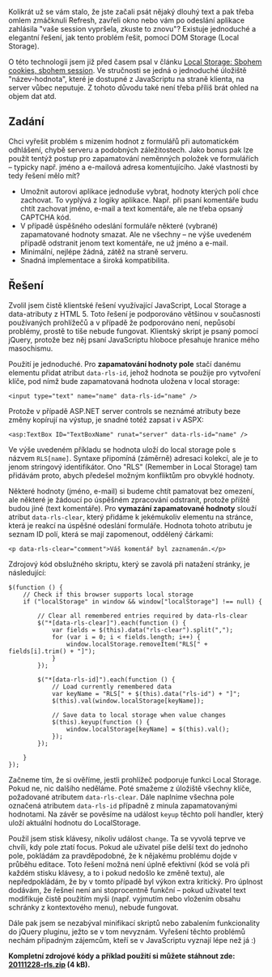 <!-- dcterms:identifier = aspnetcz#359 -->
<!-- dcterms:title = Ochrana před vymazáním formuláře pomocí Local Storage -->
<!-- dcterms:abstract = Kolikrát už se vám stalo, že jste začali psát nějaký dlouhý text a pak třeba omlem zmáčknuli Refresh, zavřeli okno nebo vám po odeslání aplikace zahlásila "vaše session vypršela, zkuste to znovu"? Existuje jednoduché a elegantní řešení, jak tento problém řešit, pomocí DOM Storage (Local Storage). -->
<!-- np9:categoryId = 1 -->
<!-- x4w:category = Tipy, triky -->
<!-- np9:authorId = 1 -->
<!-- np9:authorEmail = michal.valasek@altairis.cz -->
<!-- dcterms:creator = Michal Altair Valášek -->
<!-- dcterms:created = 2011-12-28T21:42:56.493+01:00 -->
<!-- dcterms:dateAccepted = 2011-12-28T21:45:00+01:00 -->
<!-- x4w:pictureWidth = 150 -->
<!-- x4w:pictureHeight = 150 -->
<!-- x4w:pictureUrl = /perex-pictures/20111228-ochrana-pred-vymazanim-formulare-pomoci-local-storage.png -->

Kolikrát už se vám stalo, že jste začali psát nějaký dlouhý text a pak třeba omlem zmáčknuli Refresh, zavřeli okno nebo vám po odeslání aplikace zahlásila "vaše session vypršela, zkuste to znovu"? Existuje jednoduché a elegantní řešení, jak tento problém řešit, pomocí DOM Storage (Local Storage).

O této technologii jsem již před časem psal v článku [Local Storage: Sbohem cookies, sbohem session](http://www.aspnet.cz/articles/344-local-storage-sbohem-cookies-sbohem-session). Ve stručnosti se jedná o jednoduché úložiště "název-hodnota", které je dostupné z JavaScriptu na straně klienta, na server vůbec neputuje. Z tohoto důvodu také není třeba příliš brát ohled na objem dat atd.

## Zadání

Chci vyřešit problém s mizením hodnot z formulářů při automatickém odhlášení, chybě serveru a podobných záležitostech. Jako bonus pak lze použít tentýž postup pro zapamatování neměnných položek ve formulářích – typicky např. jméno a e-mailová adresa komentujícího. Jaké vlastnosti by tedy řešení mělo mít?

*   Umožnit autorovi aplikace jednoduše vybrat, hodnoty kterých polí chce zachovat. To vyplývá z logiky aplikace. Např. při psaní komentáře budu chtít zachovat jméno, e-mail a text komentáře, ale ne třeba opsaný CAPTCHA kód. 
*   V případě úspěšného odeslání formuláře některé (vybrané) zapamatované hodnoty smazat. Ale ne všechny – ne výše uvedeném případě odstranit jenom text komentáře, ne už jméno a e-mail. 
*   Minimální, nejlépe žádná, zátěž na straně serveru. 
*   Snadná implementace a široká kompatibilita.   

## Řešení

Zvolil jsem čistě klientské řešení využívající JavaScript, Local Storage a data-atributy z HTML 5. Toto řešení je podporováno většinou v současnosti používaných prohlížečů a v případě že podporováno není, nepůsobí problémy, prostě to tiše nebude fungovat. Klientský skript je psaný pomocí jQuery, protože bez něj psaní JavaScriptu hloboce přesahuje hranice mého masochismu.

Použití je jednoduché. Pro **zapamatování hodnoty pole** stačí danému elementu přidat atribut `data-rls-id`, jehož hodnota se použije pro vytvoření klíče, pod nímž bude zapamatovaná hodnota uložena v local storage:

    <input type="text" name="name" data-rls-id="name" />

Protože v případě ASP.NET server controls se neznámé atributy beze změny kopírují na výstup, je snadné totéž zapsat i v ASPX:

    <asp:TextBox ID="TextBoxName" runat="server" data-rls-id="name" />

Ve výše uvedeném příkladu se hodnota uloží do local storage pole s názvem `RLS[name]`. Syntaxe připomíná (záměrně) adresaci kolekcí, ale je to jenom stringový identifikátor. Ono "RLS" (Remember in Local Storage) tam přidávám proto, abych předešel možným konfliktům pro obvyklé hodnoty.

Některé hodnoty (jméno, e-mail) si budeme chtít pamatovat bez omezení, ale některé je žádoucí po úspěšném zpracování odstranit, protože příště budou jiné (text komentáře). Pro **vymazání zapamatované hodnoty** slouží atribut `data-rls-clear`, který přidáme k jekémukoliv elementu na stránce, která je reakcí na úspěšné odeslání formuláře. Hodnota tohoto atributu je seznam ID polí, která se mají zapomenout, oddělený čárkami:

    <p data-rls-clear="comment">Váš komentář byl zaznamenán.</p>

Zdrojový kód obslužného skriptu, který se zavolá při natažení stránky, je následující:

    $(function () {
        // Check if this browser supports local storage
        if ("localStorage" in window && window["localStorage"] !== null) {

            // Clear all remembered entries required by data-rls-clear
            $("*[data-rls-clear]").each(function () {
                var fields = $(this).data("rls-clear").split(",");
                for (var i = 0; i < fields.length; i++) {
                    window.localStorage.removeItem("RLS[" + fields[i].trim() + "]");
                }
            });

            $("*[data-rls-id]").each(function () {
                // Load currently remembered data
                var keyName = "RLS[" + $(this).data("rls-id") + "]";
                $(this).val(window.localStorage[keyName]);

                // Save data to local storage when value changes
                $(this).keyup(function () {
                    window.localStorage[keyName] = $(this).val();
                });
            });

        }
    });

Začneme tím, že si ověříme, jestli prohlížeč podporuje funkci Local Storage. Pokud ne, nic dalšího neděláme. Poté smažeme z úložiště všechny klíče, požadované atributem `data-rls-clear`. Dále naplníme všechna pole označená atributem `data-rls-id` případně z minula zapamatovanými hodnotami. Na závěr se pověsíme na událost `keyup` těchto polí handler, který uloží aktuální hodnotu do LocalStorage.

Použil jsem stisk klávesy, nikoliv událost `change`. Ta se vyvolá teprve ve chvíli, kdy pole ztatí focus. Pokud ale uživatel píše delší text do jednoho pole, pokládám za pravděpodobné, že k nějakému problému dojde v průběhu editace. Toto řešení možná není úplně efektivní (kód se volá při každém stisku klávesy, a to i pokud nedošlo ke změně textu), ale nepředpokládám, že by v tomto případě byl výkon extra kritický. Pro úplnost dodávám, že řešneí není ani stoprocentně funkční – pokud uživatel text modifikuje čistě použitím myši (např. vyjmutím nebo vložením obsahu schránky z kontextového menu), nebude fungovat.

Dále pak jsem se nezabýval minifikací skriptů nebo zabalením funkcionality do jQuery pluginu, ježto se v tom nevyznám. Vyřešení těchto problémů nechám případným zájemcům, kteří se v JavaScriptu vyznají lépe než já :)

**Kompletní zdrojové kódy a příklad použití si můžete stáhnout zde: **[**20111228-rls.zip**](https://www.cdn.altairis.cz/Blog/2011/20111228-rls.zip)** (4 kB).**
